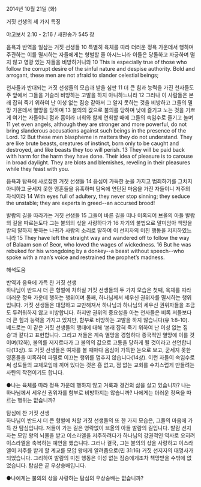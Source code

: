 2014년 10월 21일 (화)

거짓 선생의 세 가지 특징



야고보서 2:10 - 2:16 / 새찬송가 545 장


음욕과 반역을 일삼는 거짓 선생들
10 특별히 육체를 따라 더러운 정욕 가운데서 행하며 주관하는 이를 멸시하는 자들에게는 형벌할 줄 아시느니라 이들은 당돌하고 자긍하며 떨지 않고 영광 있는 자들을 비방하거니와
10 This is especially true of those who follow the corrupt desire of the sinful nature and despise authority. Bold and arrogant, these men are not afraid to slander celestial beings; 

천사들과 반대되는 거짓 선생들의 모습과 받을 심판 
11 더 큰 힘과 능력을 가진 천사들도 주 앞에서 그들을 거슬러 비방하는 고발을 하지 아니하느니라 12 그러나 이 사람들은 본래 잡혀 죽기 위하여 난 이성 없는 짐승 같아서 그 알지 못하는 것을 비방하고 그들의 멸망 가운데서 멸망을 당하며 13 불의의 값으로 불의를 당하며 낮에 즐기고 노는 것을 기쁘게 여기는 자들이니 점과 흠이라 너희와 함께 연회할 때에 그들의 속임수로 즐기고 놀며
11 yet even angels, although they are stronger and more powerful, do not bring slanderous accusations against such beings in the presence of the Lord. 12 But these men blaspheme in matters they do not understand. They are like brute beasts, creatures of instinct, born only to be caught and destroyed, and like beasts they too will perish. 13 They will be paid back with harm for the harm they have done. Their idea of pleasure is to carouse in broad daylight. They are blots and blemishes, reveling in their pleasures while they feast with you.   

음욕과 탐욕에 사로잡힌 거짓 선생들
14 음심이 가득한 눈을 가지고 범죄하기를 그치지 아니하고 굳세지 못한 영혼들을 유혹하며 탐욕에 연단된 마음을 가진 자들이니 저주의 자식이라
14 With eyes full of adultery, they never stop sinning; they seduce the unstable; they are experts in greed--an accursed brood!   

발람의 길을 따라가는 거짓 선생들
15 그들이 바른 길을 떠나 미혹되어 브올의 아들 발람의 길을 따르는도다 그는 불의의 삯을 사랑하다가 16 자기의 불법으로 말미암아 책망을 받되 말하지 못하는 나귀가 사람의 소리로 말하여 이 선지자의 미친 행동을 저지하였느니라
15 They have left the straight way and wandered off to follow the way of Balaam son of Beor, who loved the wages of wickedness. 16 But he was rebuked for his wrongdoing by a donkey--a beast without speech--who spoke with a man’s voice and restrained the prophet’s madness.

해석도움





반역과 음욕에 가득 찬 거짓 선생  
하나님이 반드시 더 큰 형벌에 처하실 거짓 선생들의 두 가지 모습은 첫째, 육체를 따라 더러운 정욕 가운데 행하는 행위이며 둘째, 하나님께서 세우신 권위자를 멸시하는 행위입니다. 거짓 선생들은 대담하고 교만해져서 하나님과 하나님의 세우신 권위자들을 조금도 두려워하지 않고 비방합니다. 하지만 권위의 중요성을 아는 천사들은 비록 저들보다 더 큰 힘과 능력을 가지고 있지만, 함부로 비방하는 고발을 하지 않습니다(유 1:8-10). 베드로는 이 같은 거짓 선생들의 행태에 대해 ‘본래 잡혀 죽기 위하여 난 이성 없는 짐승’과 같다고 표현합니다. 그리고 저들은 계속 멸망을 경험하다 종국적인 멸망에 이를 것이며(12하), 불의를 저지르다가 그 불의의 값으로 고통을 당하게 될 것이라고 선언합니다(13상). 또 거짓 선생들은 여자를 볼 때마다 음심이 가득한 눈으로 보고, 굳세지 못한 영혼들을 미혹하여 파멸로 이끄는 행위를 멈추지 않습니다(14상). 이런 자들이 속임수로써 성도들의 교제모임에 끼어 있다는 것은 흠 없고, 점 없는 교회를 수치스럽게 만들려는 사탄의 작전이기도 합니다.   

●나는 육체를 따라 정욕 가운데 행하지 않고 거룩과 경건의 삶을 살고 있습니까? 나는 하나님께서 세우신 권위자를 함부로 비방하지는 않습니까? 나에게는 더러운 정욕을 따르는 행위는 없습니까? 

탐심에 찬 거짓 선생  
하나님이 반드시 더 큰 형벌에 처할 거짓 선생들의 또 한 가지 모습은, 그들의 마음에 가득 찬 탐심입니다. 저들이 가는 길은 영락없이 브올의 아들 발람의 길입니다. 발람 선지자는 모압 왕의 뇌물을 받고 이스라엘을 저주하려다가 하나님의 강권적인 역사로 오히려 이스라엘을 축복하는 예언을 했습니다. 그러나 결국, 그는 불의의 삯을 사랑하고 이스라엘이 저주를 받게 할 계교를 모압 왕에게 알려줌으로(민 31:16) 거짓 선지자의 대명사가 되었습니다. 그리하여 발람의 미친 행동은 이성 없는 짐승에게조차 책망받을 수밖에 없었습니다. 탐심은 곧 우상숭배입니다. 

●나에게는 불의의 삯을 사랑하는 탐심의 우상숭배는 없습니까?